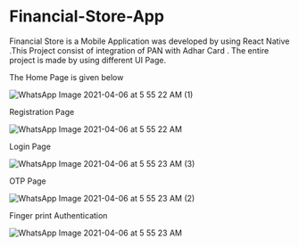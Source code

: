 # Financial-Store-App

Financial Store is a Mobile Application was developed by using React Native .This Project consist of integration of PAN with Adhar Card . The entire project is made by using different UI Page.

The Home Page is given below

![WhatsApp Image 2021-04-06 at 5 55 22 AM (1)](https://user-images.githubusercontent.com/63225681/113702005-8c6ec180-969e-11eb-8aad-69d895011aec.jpeg)

Registration Page

![WhatsApp Image 2021-04-06 at 5 55 22 AM](https://user-images.githubusercontent.com/63225681/113702196-cc35a900-969e-11eb-8f28-3597d1784aa6.jpeg)

Login Page

![WhatsApp Image 2021-04-06 at 5 55 23 AM (3)](https://user-images.githubusercontent.com/63225681/113702325-fd15de00-969e-11eb-83e8-2dc1d1b407b4.jpeg)

OTP Page

![WhatsApp Image 2021-04-06 at 5 55 23 AM (2)](https://user-images.githubusercontent.com/63225681/113702497-31899a00-969f-11eb-8155-b06838169a5c.jpeg)

Finger print Authentication

![WhatsApp Image 2021-04-06 at 5 55 23 AM](https://user-images.githubusercontent.com/63225681/113714221-cabfad00-96ad-11eb-9c41-80bd33feea10.jpeg)
